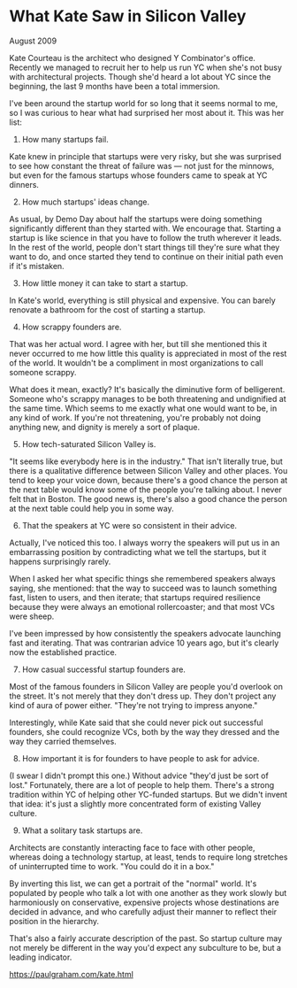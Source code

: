 # What Kate Saw in Silicon Valley

August 2009

Kate Courteau is the architect who designed Y Combinator's office. Recently we managed to recruit her to help us run YC when she's not busy with architectural projects. Though she'd heard a lot about YC since the beginning, the last 9 months have been a total immersion.

I've been around the startup world for so long that it seems normal to me, so I was curious to hear what had surprised her most about it. This was her list:

1. How many startups fail.

Kate knew in principle that startups were very risky, but she was surprised to see how constant the threat of failure was — not just for the minnows, but even for the famous startups whose founders came to speak at YC dinners.

2. How much startups' ideas change.

As usual, by Demo Day about half the startups were doing something significantly different than they started with. We encourage that. Starting a startup is like science in that you have to follow the truth wherever it leads. In the rest of the world, people don't start things till they're sure what they want to do, and once started they tend to continue on their initial path even if it's mistaken.

3. How little money it can take to start a startup.

In Kate's world, everything is still physical and expensive. You can barely renovate a bathroom for the cost of starting a startup.

4. How scrappy founders are.

That was her actual word. I agree with her, but till she mentioned this it never occurred to me how little this quality is appreciated in most of the rest of the world. It wouldn't be a compliment in most organizations to call someone scrappy.

What does it mean, exactly? It's basically the diminutive form of belligerent. Someone who's scrappy manages to be both threatening and undignified at the same time. Which seems to me exactly what one would want to be, in any kind of work. If you're not threatening, you're probably not doing anything new, and dignity is merely a sort of plaque.

5. How tech-saturated Silicon Valley is.

"It seems like everybody here is in the industry." That isn't literally true, but there is a qualitative difference between Silicon Valley and other places. You tend to keep your voice down, because there's a good chance the person at the next table would know some of the people you're talking about. I never felt that in Boston. The good news is, there's also a good chance the person at the next table could help you in some way.

6. That the speakers at YC were so consistent in their advice.

Actually, I've noticed this too. I always worry the speakers will put us in an embarrassing position by contradicting what we tell the startups, but it happens surprisingly rarely.

When I asked her what specific things she remembered speakers always saying, she mentioned: that the way to succeed was to launch something fast, listen to users, and then iterate; that startups required resilience because they were always an emotional rollercoaster; and that most VCs were sheep.

I've been impressed by how consistently the speakers advocate launching fast and iterating. That was contrarian advice 10 years ago, but it's clearly now the established practice.

7. How casual successful startup founders are.

Most of the famous founders in Silicon Valley are people you'd overlook on the street. It's not merely that they don't dress up. They don't project any kind of aura of power either. "They're not trying to impress anyone."

Interestingly, while Kate said that she could never pick out successful founders, she could recognize VCs, both by the way they dressed and the way they carried themselves.

8. How important it is for founders to have people to ask for advice.

(I swear I didn't prompt this one.) Without advice "they'd just be sort of lost." Fortunately, there are a lot of people to help them. There's a strong tradition within YC of helping other YC-funded startups. But we didn't invent that idea: it's just a slightly more concentrated form of existing Valley culture.

9. What a solitary task startups are.

Architects are constantly interacting face to face with other people, whereas doing a technology startup, at least, tends to require long stretches of uninterrupted time to work. "You could do it in a box."

By inverting this list, we can get a portrait of the "normal" world. It's populated by people who talk a lot with one another as they work slowly but harmoniously on conservative, expensive projects whose destinations are decided in advance, and who carefully adjust their manner to reflect their position in the hierarchy.

That's also a fairly accurate description of the past. So startup culture may not merely be different in the way you'd expect any subculture to be, but a leading indicator.

https://paulgraham.com/kate.html
